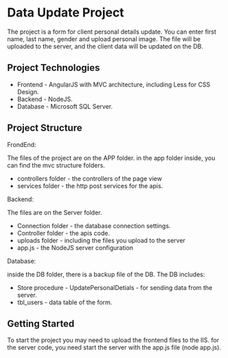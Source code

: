 # Data Update Project
The project is a form for client personal details update. 
You can enter first name, last name, gender and upload personal image.
The file will be uploaded to the server, and the client data will be updated on the DB.

## Project Technologies
* Frontend - AngularJS with MVC architecture, including Less for CSS Design.
* Backend - NodeJS.
* Database - Microsoft SQL Server.

## Project Structure
FrondEnd:

The files of the project are on the APP folder. 
in the app folder inside, you can find the mvc structure folders.
* controllers folder - the controllers of the page view
* services folder - the http post services for the apis.

Backend:

The files are on the Server folder.
* Connection folder - the database connection settings.
* Controller folder - the apis code.
* uploads folder - including the files you upload to the server
* app.js - the NodeJS server configuration

Database:

inside the DB folder, there is a backup file of the DB. 
The DB includes:
* Store procedure - UpdatePersonalDetials - for sending data from the server.
* tbl_users - data table of the form.

## Getting Started
To start the project you may need to upload the frontend files to the IIS.
for the server code, you need start the server with the app.js file (node app.js).


